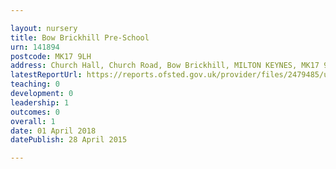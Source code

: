 ```yaml
---

layout: nursery
title: Bow Brickhill Pre-School
urn: 141894
postcode: MK17 9LH
address: Church Hall, Church Road, Bow Brickhill, MILTON KEYNES, MK17 9LH
latestReportUrl: https://reports.ofsted.gov.uk/provider/files/2479485/urn/141894.pdf
teaching: 0
development: 0
leadership: 1
outcomes: 0
overall: 1
date: 01 April 2018 
datePublish: 28 April 2015

---
```

